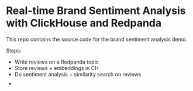 # Real-time Brand Sentiment Analysis with ClickHouse and Redpanda

This repo contains the source code for the brand sentiment analysis demo.


Steps:

* Write reviews on a Redpanda topic
* Store reviews + embeddings in CH
* Do sentiment analysis + similarity search on reviews
* $$$$